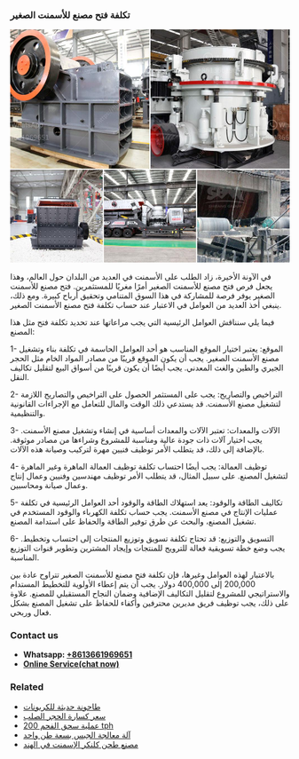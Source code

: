 <h3>تكلفة فتح مصنع للأسمنت الصغير</h3><img src='1701850766.jpg' alt=''><p>في الآونة الأخيرة، زاد الطلب على الأسمنت في العديد من البلدان حول العالم، وهذا يجعل فرص فتح مصنع للأسمنت الصغير أمرًا مغريًا للمستثمرين. فتح مصنع للأسمنت الصغير يوفر فرصة للمشاركة في هذا السوق المتنامي وتحقيق أرباح كبيرة. ومع ذلك، ينبغي أخذ العديد من العوامل في الاعتبار عند حساب تكلفة فتح مصنع الأسمنت الصغير. </p><p>فيما يلي سنناقش العوامل الرئيسية التي يجب مراعاتها عند تحديد تكلفة فتح مثل هذا المصنع:</p><p>1- الموقع: يعتبر اختيار الموقع المناسب هو أحد العوامل الحاسمة في تكلفة بناء وتشغيل مصنع الأسمنت الصغير. يجب أن يكون الموقع قريبًا من مصادر المواد الخام مثل الحجر الجيري والطين والغث المعدني. يجب أيضًا أن يكون قريبًا من أسواق البيع لتقليل تكاليف النقل.</p><p>2- التراخيص والتصاريح: يجب على المستثمر الحصول على التراخيص والتصاريح اللازمة لتشغيل مصنع الأسمنت. قد يستدعي ذلك الوقت والمال للتعامل مع الإجراءات القانونية والتنظيمية.</p><p>3- الآلات والمعدات: تعتبر الآلات والمعدات أساسية في إنشاء وتشغيل مصنع الأسمنت. يجب اختيار آلات ذات جودة عالية ومناسبة للمشروع وشراءها من مصادر موثوقة. بالإضافة إلى ذلك، قد يتطلب الأمر توظيف فنيين مهرة لتركيب وصيانة هذه الآلات.</p><p>4- توظيف العمالة: يجب أيضًا احتساب تكلفة توظيف العمالة الماهرة وغير الماهرة لتشغيل المصنع. على سبيل المثال، قد يتطلب الأمر توظيف مهندسين وفنيين وعمال إنتاج وعمال صيانة ومحاسبين.</p><p>5- تكاليف الطاقة والوقود: يعد استهلاك الطاقة والوقود أحد العوامل الرئيسية في تكلفة عمليات الإنتاج في مصنع الأسمنت. يجب حساب تكلفة الكهرباء والوقود المستخدم في تشغيل المصنع، والبحث عن طرق توفير الطاقة والحفاظ على استدامة المصنع.</p><p>6- التسويق والتوزيع: قد تحتاج تكلفة تسويق وتوزيع المنتجات إلى احتساب وتخطيط. يجب وضع خطة تسويقية فعالة للترويج للمنتجات وإيجاد المشترين وتطوير قنوات التوزيع المناسبة.</p><p>بالاعتبار لهذه العوامل وغيرها، فإن تكلفة فتح مصنع للأسمنت الصغير تتراوح عادة بين 200,000 إلى 400,000 دولار. يجب أن يتم إعطاء الأولوية للتخطيط المستدام والاستراتيجي للمشروع لتقليل التكاليف الإضافية وضمان النجاح المستقبلي للمصنع. علاوة على ذلك، يجب توظيف فريق مديرين محترفين وأكفاء للحفاظ على تشغيل المصنع بشكل فعال وربحي.</p><h3>Contact us</h3><ul><li><strong>Whatsapp:&nbsp;<a href="https://wa.me/8613661969651">+8613661969651</a></strong></li><li><a href="https://swt.shibang-china.com/?git&amp;zhl&amp;تكلفة فتح مصنع للأسمنت الصغير"><strong>Online Service(chat now)</strong></a></li></ul><h3>Related</h3><ul><li><a href='طاحونة حديثة للكربونات.md'>طاحونة حديثة للكربونات</a></li><li><a href='سعر كسارة الحجر الصلب.md'>سعر كسارة الحجر الصلب</a></li><li><a href='عملية سحق الفحم 200 tph.md'>عملية سحق الفحم 200 tph</a></li><li><a href='آلة معالجة الجبس بسعة طن واحد.md'>آلة معالجة الجبس بسعة طن واحد</a></li><li><a href='مصنع طحن كلنكر الإسمنت في الهند.md'>مصنع طحن كلنكر الإسمنت في الهند</a></li></ul>